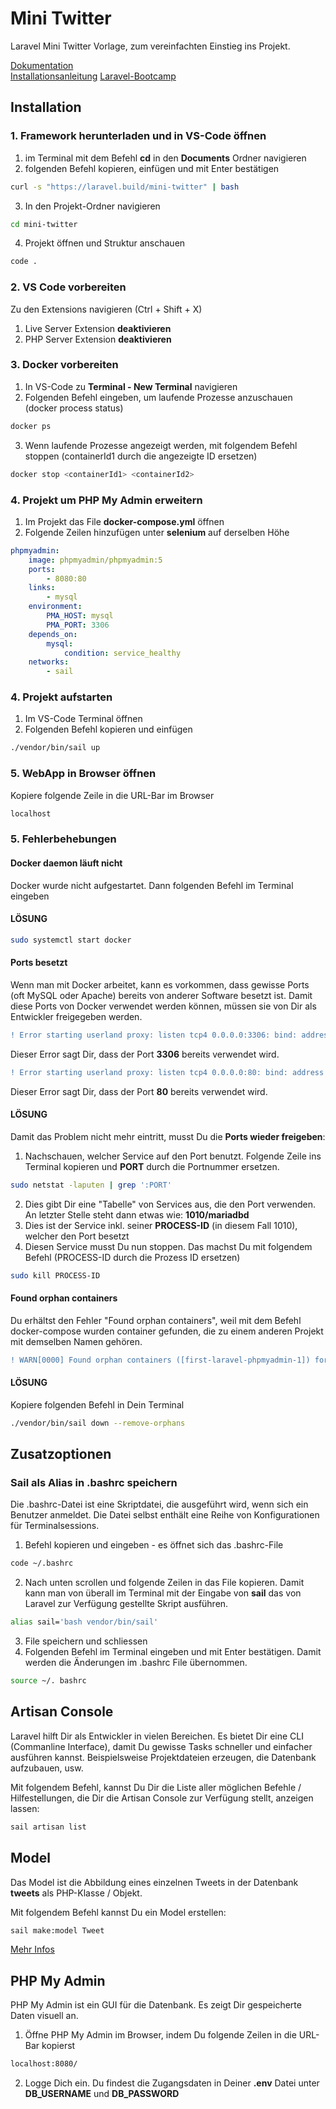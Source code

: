 # Mini Twitter
Laravel Mini Twitter Vorlage, zum vereinfachten Einstieg ins Projekt.

[Dokumentation](https://laravel.com/docs)  
[Installationsanleitung](https://laravel.com/docs/#getting-started-on-linux)
[Laravel-Bootcamp](https://bootcamp.laravel.com/)

## Installation

### 1. Framework herunterladen und in VS-Code öffnen
1. im Terminal mit dem Befehl **cd** in den **Documents** Ordner navigieren
2. folgenden Befehl kopieren, einfügen und mit Enter bestätigen

```bash
curl -s "https://laravel.build/mini-twitter" | bash
```

3. In den Projekt-Ordner navigieren
```bash
cd mini-twitter
```

4. Projekt öffnen und Struktur anschauen
```bash
code .
```

### 2. VS Code vorbereiten
Zu den Extensions navigieren (Ctrl + Shift + X)
1. Live Server Extension **deaktivieren**
2. PHP Server Extension **deaktivieren**


### 3. Docker vorbereiten
1. In VS-Code zu **Terminal - New Terminal** navigieren
2. Folgenden Befehl eingeben, um laufende Prozesse anzuschauen (docker process status)
```bash
docker ps
```
3. Wenn laufende Prozesse angezeigt werden, mit folgendem Befehl stoppen (containerId1 durch die angezeigte ID ersetzen)
```bash
docker stop <containerId1> <containerId2>
```

### 4. Projekt um PHP My Admin erweitern
1. Im Projekt das File **docker-compose.yml** öffnen
2. Folgende Zeilen hinzufügen unter **selenium** auf derselben Höhe
```yaml
phpmyadmin:
    image: phpmyadmin/phpmyadmin:5
    ports:
        - 8080:80
    links:
        - mysql
    environment:
        PMA_HOST: mysql
        PMA_PORT: 3306
    depends_on:
        mysql:
            condition: service_healthy
    networks:
        - sail
```


### 4. Projekt aufstarten
1. Im VS-Code Terminal öffnen
2. Folgenden Befehl kopieren und einfügen
```bash
./vendor/bin/sail up
```

### 5. WebApp in Browser öffnen
Kopiere folgende Zeile in die URL-Bar im Browser
```bash
localhost
```

### 5. Fehlerbehebungen

#### Docker daemon läuft nicht
Docker wurde nicht aufgestartet. Dann folgenden Befehl im Terminal eingeben

#### LÖSUNG
```bash
sudo systemctl start docker
```


#### Ports besetzt
Wenn man mit Docker arbeitet, kann es vorkommen, dass gewisse Ports (oft MySQL oder Apache) bereits von anderer Software besetzt ist.
Damit diese Ports von Docker verwendet werden können, müssen sie von Dir als Entwickler freigegeben werden.


```diff
! Error starting userland proxy: listen tcp4 0.0.0.0:3306: bind: address already in use
```
Dieser Error sagt Dir, dass der Port **3306** bereits verwendet wird.


```diff
! Error starting userland proxy: listen tcp4 0.0.0.0:80: bind: address already in use
```
Dieser Error sagt Dir, dass der Port **80** bereits verwendet wird.  


#### LÖSUNG
Damit das Problem nicht mehr eintritt, musst Du die **Ports wieder freigeben**:
1. Nachschauen, welcher Service auf den Port benutzt. Folgende Zeile ins Terminal kopieren und **PORT** durch die Portnummer ersetzen.
```bash
sudo netstat -laputen | grep ':PORT'
```
2. Dies gibt Dir eine "Tabelle" von Services aus, die den Port verwenden. An letzter Stelle steht dann etwas wie: **1010/mariadbd**
3. Dies ist der Service inkl. seiner **PROCESS-ID** (in diesem Fall 1010), welcher den Port besetzt
4. Diesen Service musst Du nun stoppen. Das machst Du mit folgendem Befehl (PROCESS-ID durch die Prozess ID ersetzen)
```bash
sudo kill PROCESS-ID
```

#### Found orphan containers
Du erhältst den Fehler "Found orphan containers", weil mit dem Befehl docker-compose wurden container gefunden, die zu einem anderen Projekt mit demselben Namen gehören.

```diff
! WARN[0000] Found orphan containers ([first-laravel-phpmyadmin-1]) for this project. If you removed or renamed this service in your compose file, you can run this command with the --remove-orphans flag to clean it up. 
```
#### LÖSUNG
Kopiere folgenden Befehl in Dein Terminal
```bash
./vendor/bin/sail down --remove-orphans
```


## Zusatzoptionen
### Sail als Alias in .bashrc speichern
Die .bashrc-Datei ist eine Skriptdatei, die ausgeführt wird, wenn sich ein Benutzer anmeldet. Die Datei selbst enthält eine Reihe von Konfigurationen für Terminalsessions.

1. Befehl kopieren und eingeben - es öffnet sich das .bashrc-File
```bash
code ~/.bashrc
```
2. Nach unten scrollen und folgende Zeilen in das File kopieren. Damit kann man von überall im Terminal mit der Eingabe von **sail** das von Laravel zur Verfügung gestellte Skript ausführen.
```bash
alias sail='bash vendor/bin/sail'
```
3. File speichern und schliessen
4. Folgenden Befehl im Terminal eingeben und mit Enter bestätigen. Damit werden die Änderungen im .bashrc File übernommen.
```bash
source ~/. bashrc
```

## Artisan Console
Laravel hilft Dir als Entwickler in vielen Bereichen. Es bietet Dir eine CLI (Commanline Interface), damit Du gewisse Tasks schneller und einfacher ausführen kannst. Beispielsweise Projektdateien erzeugen, die Datenbank aufzubauen, usw.  

Mit folgendem Befehl, kannst Du Dir die Liste aller möglichen Befehle / Hilfestellungen, die Dir die Artisan Console zur Verfügung stellt, anzeigen lassen:

```bash
sail artisan list
```

## Model
Das Model ist die Abbildung eines einzelnen Tweets in der Datenbank **tweets** als PHP-Klasse / Objekt.

Mit folgendem Befehl kannst Du ein Model erstellen:
```bash
sail make:model Tweet
```

[Mehr Infos](https://laravel.com/docs/eloquent#generating-model-classes)



## PHP My Admin
PHP My Admin ist ein GUI für die Datenbank. Es zeigt Dir gespeicherte Daten visuell an.

1. Öffne PHP My Admin im Browser, indem Du folgende Zeilen in die URL-Bar kopierst
```bash
localhost:8080/
```
2. Logge Dich ein. Du findest die Zugangsdaten in Deiner **.env** Datei unter **DB_USERNAME** und **DB_PASSWORD**












